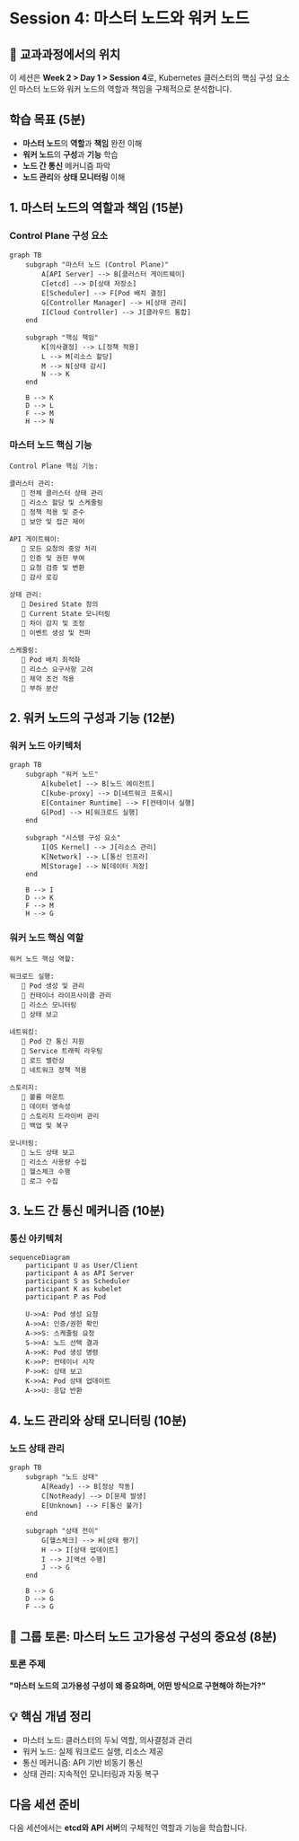 # Session 4: 마스터 노드와 워커 노드

## 📍 교과과정에서의 위치
이 세션은 **Week 2 > Day 1 > Session 4**로, Kubernetes 클러스터의 핵심 구성 요소인 마스터 노드와 워커 노드의 역할과 책임을 구체적으로 분석합니다.

## 학습 목표 (5분)
- **마스터 노드**의 **역할**과 **책임** 완전 이해
- **워커 노드**의 **구성**과 **기능** 학습
- **노드 간 통신** 메커니즘 파악
- **노드 관리**와 **상태 모니터링** 이해

## 1. 마스터 노드의 역할과 책임 (15분)

### Control Plane 구성 요소

```mermaid
graph TB
    subgraph "마스터 노드 (Control Plane)"
        A[API Server] --> B[클러스터 게이트웨이]
        C[etcd] --> D[상태 저장소]
        E[Scheduler] --> F[Pod 배치 결정]
        G[Controller Manager] --> H[상태 관리]
        I[Cloud Controller] --> J[클라우드 통합]
    end
    
    subgraph "핵심 책임"
        K[의사결정] --> L[정책 적용]
        L --> M[리소스 할당]
        M --> N[상태 감시]
        N --> K
    end
    
    B --> K
    D --> L
    F --> M
    H --> N
```

### 마스터 노드 핵심 기능
```
Control Plane 핵심 기능:

클러스터 관리:
   🔹 전체 클러스터 상태 관리
   🔹 리소스 할당 및 스케줄링
   🔹 정책 적용 및 준수
   🔹 보안 및 접근 제어

API 게이트웨이:
   🔹 모든 요청의 중앙 처리
   🔹 인증 및 권한 부여
   🔹 요청 검증 및 변환
   🔹 감사 로깅

상태 관리:
   🔹 Desired State 정의
   🔹 Current State 모니터링
   🔹 차이 감지 및 조정
   🔹 이벤트 생성 및 전파

스케줄링:
   🔹 Pod 배치 최적화
   🔹 리소스 요구사항 고려
   🔹 제약 조건 적용
   🔹 부하 분산
```

## 2. 워커 노드의 구성과 기능 (12분)

### 워커 노드 아키텍처

```mermaid
graph TB
    subgraph "워커 노드"
        A[kubelet] --> B[노드 에이전트]
        C[kube-proxy] --> D[네트워크 프록시]
        E[Container Runtime] --> F[컨테이너 실행]
        G[Pod] --> H[워크로드 실행]
    end
    
    subgraph "시스템 구성 요소"
        I[OS Kernel] --> J[리소스 관리]
        K[Network] --> L[통신 인프라]
        M[Storage] --> N[데이터 저장]
    end
    
    B --> I
    D --> K
    F --> M
    H --> G
```

### 워커 노드 핵심 역할
```
워커 노드 핵심 역할:

워크로드 실행:
   🔹 Pod 생성 및 관리
   🔹 컨테이너 라이프사이클 관리
   🔹 리소스 모니터링
   🔹 상태 보고

네트워킹:
   🔹 Pod 간 통신 지원
   🔹 Service 트래픽 라우팅
   🔹 로드 밸런싱
   🔹 네트워크 정책 적용

스토리지:
   🔹 볼륨 마운트
   🔹 데이터 영속성
   🔹 스토리지 드라이버 관리
   🔹 백업 및 복구

모니터링:
   🔹 노드 상태 보고
   🔹 리소스 사용량 수집
   🔹 헬스체크 수행
   🔹 로그 수집
```

## 3. 노드 간 통신 메커니즘 (10분)

### 통신 아키텍처

```mermaid
sequenceDiagram
    participant U as User/Client
    participant A as API Server
    participant S as Scheduler
    participant K as kubelet
    participant P as Pod
    
    U->>A: Pod 생성 요청
    A->>A: 인증/권한 확인
    A->>S: 스케줄링 요청
    S->>A: 노드 선택 결과
    A->>K: Pod 생성 명령
    K->>P: 컨테이너 시작
    P->>K: 상태 보고
    K->>A: Pod 상태 업데이트
    A->>U: 응답 반환
```

## 4. 노드 관리와 상태 모니터링 (10분)

### 노드 상태 관리

```mermaid
graph TB
    subgraph "노드 상태"
        A[Ready] --> B[정상 작동]
        C[NotReady] --> D[문제 발생]
        E[Unknown] --> F[통신 불가]
    end
    
    subgraph "상태 전이"
        G[헬스체크] --> H[상태 평가]
        H --> I[상태 업데이트]
        I --> J[액션 수행]
        J --> G
    end
    
    B --> G
    D --> G
    F --> G
```

## 💬 그룹 토론: 마스터 노드 고가용성 구성의 중요성 (8분)

### 토론 주제
**"마스터 노드의 고가용성 구성이 왜 중요하며, 어떤 방식으로 구현해야 하는가?"**

## 💡 핵심 개념 정리
- 마스터 노드: 클러스터의 두뇌 역할, 의사결정과 관리
- 워커 노드: 실제 워크로드 실행, 리소스 제공
- 통신 메커니즘: API 기반 비동기 통신
- 상태 관리: 지속적인 모니터링과 자동 복구

## 다음 세션 준비
다음 세션에서는 **etcd와 API 서버**의 구체적인 역할과 기능을 학습합니다.